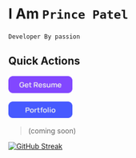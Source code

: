 # I Am `Prince Patel`

`Developer By passion`

## Quick Actions

<a href=".\static\resume.pdf"> <img width="128" src=".\static\resume.png"> </a>

<a href=""> <img width="128" src=".\static\portfolio.png"> </a> 

> (coming soon)

[![GitHub Streak](https://github-readme-streak-stats.herokuapp.com?user=princepatelcodes&theme=github-light&currStreakLabel=02DD00)](https://git.io/streak-stats)